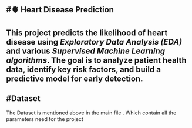#🫀 Heart Disease Prediction<br>
---
This project predicts the likelihood of heart disease using *Exploratory Data Analysis (EDA)* and various *Supervised Machine Learning algorithms*. The goal is to analyze patient health data, identify key risk factors, and build a predictive model for early detection.<br>
 ---
#Dataset<br>
---
The Dataset is mentioned above in the main file . Which contain all the parameters need for the project<br>

